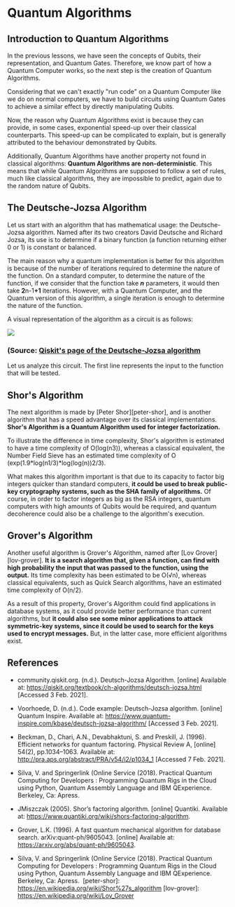 <h1 class="centered">Quantum Algorithms</h1>

## Introduction to Quantum Algorithms

In the previous lessons, we have seen the concepts of Qubits, their representation, and Quantum Gates. Therefore,
we know part of how a Quantum Computer works, so the next step is the creation of Quantum Algorithms.

Considering that we can't exactly "run code" on a Quantum Computer like we do on normal computers, we have to
build circuits using Quantum Gates to achieve a similar effect by directly manipulating Qubits.

Now, the reason why Quantum Algorithms exist is because they can provide, in some cases, exponential speed-up
over their classical counterparts. This speed-up can be complicated to explain, but is generally attributed
to the behaviour demonstrated by Qubits.

Additionally, Quantum Algorithms have another property not found in classical algorithms: **Quantum Algorithms are non-deterministic**. This means that while Quantum Algorithms are supposed to follow a set of rules, much
like classical algorithms, they are impossible to predict, again due to the random nature of Qubits.

## The Deutsche-Jozsa Algorithm

Let us start with an algorithm that has mathematical usage: the Deutsche-Jozsa algorithm. Named after its
two creators David Deutsche and Richard Jozsa, its use is to determine if a binary function (a function
returning either 0 or 1) is constant or balanced. 

The main reason why a quantum implementation is better for this algorithm is because of the number of
iterations required to determine the nature of the function. On a standard computer, to determine the
nature of the function, if we consider that the function take ***n*** parameters, it would then take
**2**<span class="math-formula math-exponent">n-1</span>**+1** iterations. However, with a Quantum Computer, and the Quantum version of this algorithm, a single iteration is enough to determine the nature of the function.

A visual representation of the algorithm as a circuit is as follows:

<img class="img-block centered" src="https://qiskit.org/textbook/ch-algorithms/images/deutsch_steps.png">
<h3 class="img-caption centered">(Source: <a href="https://qiskit.org/textbook/ch-algorithms/deutsch-jozsa.html">Qiskit's page of the Deutsche-Jozsa algorithm</a></h3>

Let us analyze this circuit. The first line represents the input to the function that will be tested.

## Shor's Algorithm

The next algorithm is made by [Peter Shor][peter-shor], and is another algorithm that has a speed advantage over
its classical implementations. **Shor's Algorithm is a Quantum Algorithm used for integer factorization.**

To illustrate the difference in time complexity, Shor's algorithm is estimated to have a time complexity of
O(log(n<span class="math-formula math-exponent">3</span>)), whereas a classical equivalent, the Number Field Sieve
has an estimated time complexity of O (exp(1.9\*log(n<span class="math-formula math-exponent">1/3</span>)\*log(log(n))<span class="math-formula math-exponent">2/3</span>).

What makes this algorithm important is that due to its capacity to factor big integers quicker than standard computers, **it could be used to break public-key cryptography systems, such as the SHA family of algorithms.**
Of course, in order to factor integers as big as the RSA integers, quantum computers with high amounts of Qubits
would be required, and quantum decoherence could also be a challenge to the algorithm's execution.

<!--TODO: Section: How does it work ? + Implementation of the algorithm (Circuit) -->

## Grover's Algorithm

Another useful algorithm is Grover's Algorithm, named after [Lov Grover][lov-grover]. **It is a search algorithm that, given a function, can find with high probability the input that was passed to the function, using the output.** Its time complexity has been estimated to be O(√n), whereas classical equivalents, such as Quick Search algorithms, have an estimated time complexity of O(n/2).

As a result of this property, Grover's Algorithm could find applications in database systems, as it could provide
better performance than current algorithms, but **it could also see some minor applications to attack symmetric-key systems, since it could be used to search for the keys used to encrypt messages.** But, in the latter case, more efficient algorithms exist.

<!--TODO: Implementation of the algorithm (Circuit) -->

## References

- community.qiskit.org. (n.d.). Deutsch-Jozsa Algorithm. \[online\] Available at: https://qiskit.org/textbook/ch-algorithms/deutsch-jozsa.html [Accessed 3 Feb. 2021].

- Voorhoede, D. (n.d.). Code example: Deutsch-Jozsa algorithm. \[online\] Quantum Inspire. Available at: https://www.quantum-inspire.com/kbase/deutsch-jozsa-algorithm/ \[Accessed 3 Feb. 2021\].

- Beckman, D., Chari, A.N., Devabhaktuni, S. and Preskill, J. (1996). Efficient networks for quantum factoring. Physical Review A, \[online\] 54(2), pp.1034–1063. Available at: http://pra.aps.org/abstract/PRA/v54/i2/p1034_1 \[Accessed 7 Feb. 2021\].

- Silva, V. and Springerlink (Online Service (2018). Practical Quantum Computing for Developers : Programming Quantum Rigs in the Cloud using Python, Quantum Assembly Language and IBM QExperience. Berkeley, Ca: Apress.

- JMiszczak (2005). Shor’s factoring algorithm. \[online\] Quantiki. Available at: https://www.quantiki.org/wiki/shors-factoring-algorithm.

- Grover, L.K. (1996). A fast quantum mechanical algorithm for database search. arXiv:quant-ph/9605043. \[online\] Available at: https://arxiv.org/abs/quant-ph/9605043.

- Silva, V. and Springerlink (Online Service (2018). Practical Quantum Computing for Developers : Programming Quantum Rigs in the Cloud using Python, Quantum Assembly Language and IBM QExperience. Berkeley, Ca: Apress.
‌
[peter-shor]: https://en.wikipedia.org/wiki/Shor%27s_algorithm
[lov-grover]: https://en.wikipedia.org/wiki/Lov_Grover